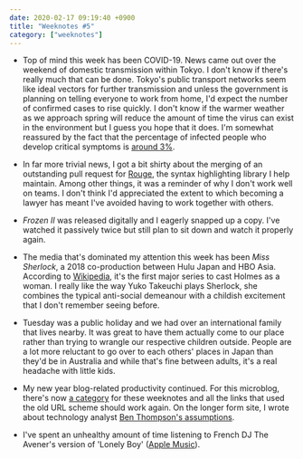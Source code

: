 ```yaml
---
date: 2020-02-17 09:19:40 +0900
title: "Weeknotes #5"
category: ["weeknotes"]
---
```


- Top of mind this week has been COVID-19. News came out over the weekend of domestic transmission within Tokyo. I don't know if there's really much that can be done. Tokyo's public transport networks seem like ideal vectors for further transmission and unless the government is planning on telling everyone to work from home, I'd expect the number of confirmed cases to rise quickly. I don't know if the warmer weather as we approach spring will reduce the amount of time the virus can exist in the environment but I guess you hope that it does. I'm somewhat reassured by the fact that the percentage of infected people who develop critical symptoms is [around 3%](https://www.nytimes.com/article/what-is-coronavirus.html).

- In far more trivial news, I got a bit shirty about the merging of an outstanding pull request for [Rouge](https://github.com/rouge-ruby/rouge/), the syntax highlighting library I help maintain. Among other things, it was a reminder of why I don't work well on teams. I don't think I'd appreciated the extent to which becoming a lawyer has meant I've avoided having to work together with others.

- _Frozen II_ was released digitally and I eagerly snapped up a copy. I've watched it passively twice but still plan to sit down and watch it properly again.

- The media that's dominated my attention this week has been _Miss Sherlock_, a 2018 co-production between Hulu Japan and HBO Asia. According to [Wikipedia](https://en.wikipedia.org/wiki/Miss_Sherlock), it's the first major series to cast Holmes as a woman. I really like the way Yuko Takeuchi plays Sherlock, she combines the typical anti-social demeanour with a childish excitement that I don't remember seeing before.

- Tuesday was a public holiday and we had over an international family that lives nearby. It was great to have them actually come to our place rather than trying to wrangle our respective children outside. People are a lot more reluctant to go over to each others' places in Japan than they'd be in Australia and while that's fine between adults, it's a real headache with little kids. 

- My new year blog-related productivity continued. For this microblog, there's now [a category](https://updates.inqk.net/weeknotes/2020.html) for these weeknotes and all the links that used the old URL scheme should work again. On the longer form site, I wrote about technology analyst [Ben Thompson's assumptions](https://articles.inqk.net/2020/02/14/assumptions.html).

- I've spent an unhealthy amount of time listening to French DJ The Avener's version of 'Lonely Boy' ([Apple Music](https://music.apple.com/us/album/lonely-boy/1440841618?i=1440841630)).